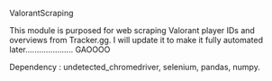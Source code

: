 ValorantScraping

This module is purposed for web scraping Valorant player IDs and overviews from Tracker.gg. I will update it to make it fully automated later.....................
GAOOOO

Dependency : undetected_chromedriver, selenium, pandas, numpy.
